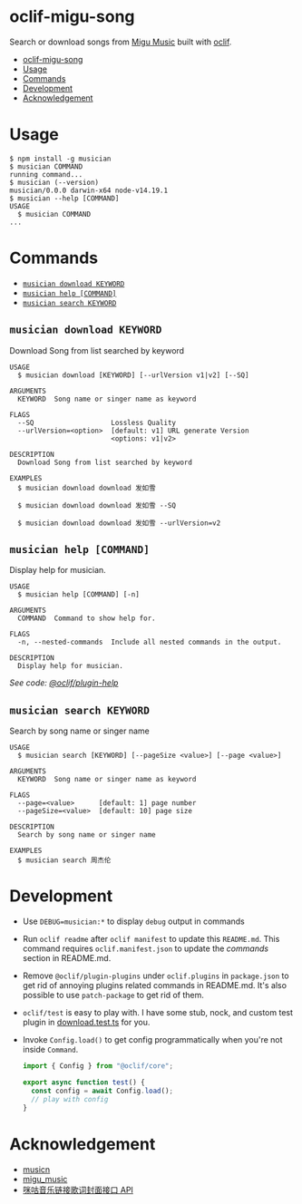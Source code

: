 # oclif-migu-song

Search or download songs from [Migu Music](https://music.migu.cn/v3) built with [oclif](https://oclif.io/).

<!-- toc -->

- [oclif-migu-song](#oclif-migu-song)
- [Usage](#usage)
- [Commands](#commands)
- [Development](#development)
- [Acknowledgement](#acknowledgement)
<!-- tocstop -->

# Usage

<!-- usage -->

```sh-session
$ npm install -g musician
$ musician COMMAND
running command...
$ musician (--version)
musician/0.0.0 darwin-x64 node-v14.19.1
$ musician --help [COMMAND]
USAGE
  $ musician COMMAND
...
```

<!-- usagestop -->

# Commands

<!-- commands -->

- [`musician download KEYWORD`](#musician-download-keyword)
- [`musician help [COMMAND]`](#musician-help-command)
- [`musician search KEYWORD`](#musician-search-keyword)

## `musician download KEYWORD`

Download Song from list searched by keyword

```
USAGE
  $ musician download [KEYWORD] [--urlVersion v1|v2] [--SQ]

ARGUMENTS
  KEYWORD  Song name or singer name as keyword

FLAGS
  --SQ                   Lossless Quality
  --urlVersion=<option>  [default: v1] URL generate Version
                         <options: v1|v2>

DESCRIPTION
  Download Song from list searched by keyword

EXAMPLES
  $ musician download download 发如雪

  $ musician download download 发如雪 --SQ

  $ musician download download 发如雪 --urlVersion=v2
```

## `musician help [COMMAND]`

Display help for musician.

```
USAGE
  $ musician help [COMMAND] [-n]

ARGUMENTS
  COMMAND  Command to show help for.

FLAGS
  -n, --nested-commands  Include all nested commands in the output.

DESCRIPTION
  Display help for musician.
```

_See code: [@oclif/plugin-help](https://github.com/oclif/plugin-help/blob/v5.1.12/src/commands/help.ts)_

## `musician search KEYWORD`

Search by song name or singer name

```
USAGE
  $ musician search [KEYWORD] [--pageSize <value>] [--page <value>]

ARGUMENTS
  KEYWORD  Song name or singer name as keyword

FLAGS
  --page=<value>      [default: 1] page number
  --pageSize=<value>  [default: 10] page size

DESCRIPTION
  Search by song name or singer name

EXAMPLES
  $ musician search 周杰伦
```

<!-- commandsstop -->

# Development

- Use `DEBUG=musician:*` to display `debug` output in commands
- Run `oclif readme` after `oclif manifest` to update this `README.md`. This command requires `oclif.manifest.json` to update the _commands_ section in README.md.
- Remove `@oclif/plugin-plugins` under `oclif.plugins` in `package.json` to get rid of annoying plugins related commands in README.md. It's also possible to use `patch-package` to get rid of them.
- `oclif/test` is easy to play with. I have some stub, nock, and custom test plugin in [download.test.ts](./test/commands/download.test.ts) for you.
- Invoke `Config.load()` to get config programmatically when you're not inside `Command`.

  ```ts
  import { Config } from "@oclif/core";

  export async function test() {
    const config = await Config.load();
    // play with config
  }
  ```

# Acknowledgement

- [musicn](https://github.com/zonemeen/musicn)
- [migu_music](https://github.com/zhangx258/migu_music)
- [咪咕音乐链接歌词封面接口 API](https://www.liumingye.cn/archives/304.html)
